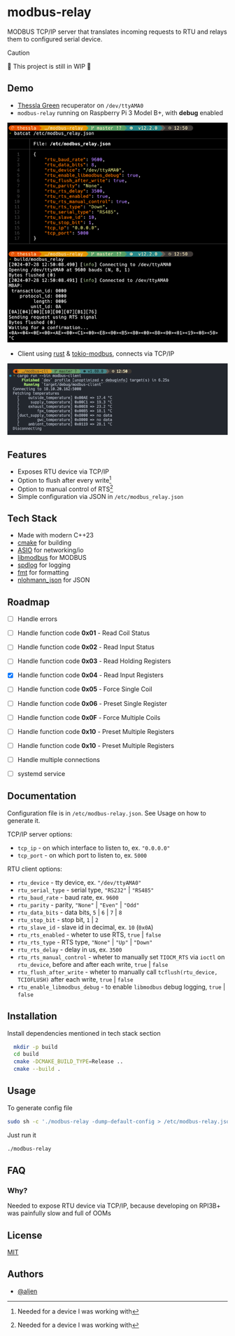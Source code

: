 
# modbus-relay

MODBUS TCP/IP server that translates incoming requests to RTU and relays them to configured serial device.

> [!CAUTION]
> 🚧 This project is still in WIP 🚧

## Demo

- [Thessla Green](https://thesslagreen.com) recuperator on `/dev/ttyAMA0`
- `modbus-relay` running on Raspberry Pi 3 Model B+, with **debug** enabled

![modbus_relay.png](docs/modbus_relay.png)

- Client using [rust](https://www.rust-lang.org) & [tokio-modbus](https://github.com/slowtec/tokio-modbus), connects via TCP/IP

![modbus_client.png](docs/modbus_client.png)

## Features

- Exposes RTU device via TCP/IP
- Option to flush after every write[^1]
- Option to manual control of RTS[^1]
- Simple configuration via JSON in `/etc/modbus_relay.json`

[^1]: Needed for a device I was working with

## Tech Stack

- Made with modern C++23
- [cmake](https://cmake.org) for building
- [ASIO](https://think-async.com/Asio/) for networking/io
- [libmodbus](https://github.com/stephane/libmodbus) for MODBUS
- [spdlog](https://github.com/gabime/spdlog) for logging
- [fmt](https://github.com/fmtlib/fmt) for formatting
- [nlohmann_json](https://github.com/nlohmann/json) for JSON

## Roadmap

- [ ] Handle errors

- [ ] Handle function code **0x01** - Read Coil Status

- [ ] Handle function code **0x02** - Read Input Status

- [ ] Handle function code **0x03** - Read Holding Registers

- [X] Handle function code **0x04** - Read Input Registers

- [ ] Handle function code **0x05** - Force Single Coil

- [ ] Handle function code **0x06** - Preset Single Register

- [ ] Handle function code **0x0F** - Force Multiple Coils

- [ ] Handle function code **0x10** - Preset Multiple Registers

- [ ] Handle function code **0x10** - Preset Multiple Registers

- [ ] Handle multiple connections

- [ ] systemd service

## Documentation

Configuration file is in `/etc/modbus-relay.json`. See Usage on how to generate it.

TCP/IP server options:

- `tcp_ip` - on which interface to listen to, ex. `"0.0.0.0"`
- `tcp_port` - on which port to listen to, ex. `5000`

RTU client options:

- `rtu_device` - tty device, ex. `"/dev/ttyAMA0"`
- `rtu_serial_type` - serial type, `"RS232"` | `"RS485"`
- `rtu_baud_rate` - baud rate, ex. `9600`
- `rtu_parity` - parity, `"None"` | `"Even"` | `"Odd"`
- `rtu_data_bits` - data bits, `5` | `6` | `7` | `8`
- `rtu_stop_bit` - stop bit, `1` | `2`
- `rtu_slave_id` - slave id in decimal, ex. `10` (`0x0A`)
- `rtu_rts_enabled` - wheter to use RTS, `true` | `false`
- `rtu_rts_type` - RTS type, `"None"` | `"Up"` | `"Down"`
- `rtu_rts_delay` - delay in us, ex. `3500`
- `rtu_rts_manual_control` - wheter to manually set `TIOCM_RTS` via `ioctl` on `rtu_device`, before and after each write, `true` | `false`
- `rtu_flush_after_write` - wheter to manually call `tcflush(rtu_device, TCIOFLUSH)` after each write, `true` | `false`
- `rtu_enable_libmodbus_debug` - to enable `libmodbus` debug logging, `true` | `false`

## Installation

Install dependencies mentioned in tech stack section

```bash
  mkdir -p build
  cd build
  cmake -DCMAKE_BUILD_TYPE=Release ..
  cmake --build .
```

## Usage

To generate config file

```bash
sudo sh -c './modbus-relay -dump-default-config > /etc/modbus-relay.json'
```

Just run it

```bash
./modbus-relay
```

## FAQ

### Why?

Needed to expose RTU device via TCP/IP, because developing on RPI3B+ was painfully slow and full of OOMs

## License

[MIT](https://choosealicense.com/licenses/mit/)

## Authors

- [@aljen](https://www.github.com/aljen)
